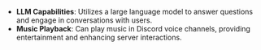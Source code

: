 
- **LLM Capabilities**: Utilizes a large language model to answer questions and engage in conversations with users.
- **Music Playback**: Can play music in Discord voice channels, providing entertainment and enhancing server interactions.